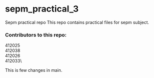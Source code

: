 # sepm_practical_3
Sepm practical repo
This repo contains practical files for sepm subject.

### Contributors to this repo:
412025\
412038\
412026\
412033\

This is few changes in main.
